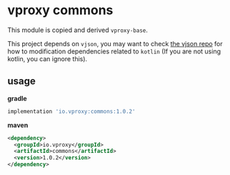 # vproxy commons

This module is copied and derived `vproxy-base`.

This project depends on `vjson`, you may want to check [the vjson repo](https://github.com/wkgcass/vjson) for how to modification dependencies related to `kotlin` (If you are not using kotlin, you can ignore this).

## usage

**gradle**

```groovy
implementation 'io.vproxy:commons:1.0.2'
```

**maven**

```xml
<dependency>
  <groupId>io.vproxy</groupId>
  <artifactId>commons</artifactId>
  <version>1.0.2</version>
</dependency>
```
